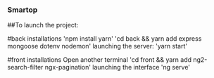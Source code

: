 ### Smartop

##To launch the project:

#back
installations
'npm install yarn'
'cd back && yarn add express mongoose dotenv nodemon'
launching the server:
'yarn start'

#front
installations
Open another terminal
'cd front && yarn add ng2-search-filter ngx-pagination'
launching the interface
'ng serve'
